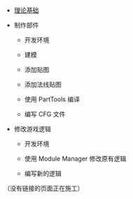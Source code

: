 - [理论基础](https://github.com/NKID00/GuideToKSPModMaking/wiki/理论基础)

- 制作部件

  - 开发环境

  - 建模
  
  - 添加贴图
  
  - 添加法线贴图
  
  - 使用 PartTools 编译
  
  - 编写 CFG 文件

- 修改游戏逻辑

  - 开发环境

  - 使用 Module Manager 修改原有逻辑
  
  - 编写新的逻辑

（没有链接的页面正在施工）
